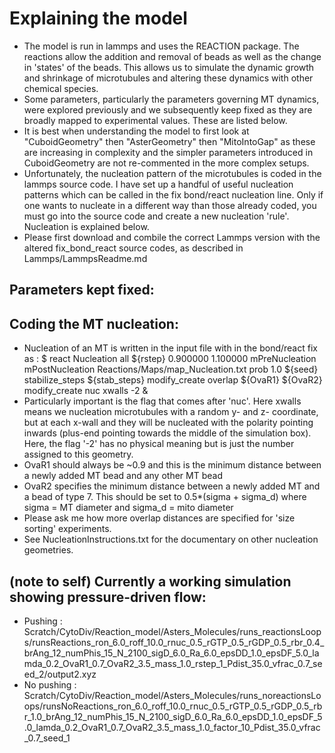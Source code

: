 # Explaining the model

- The model is run in lammps and uses the REACTION package. The reactions allow the addition and removal of beads as well as the change in 'states' of the beads. This allows us to simulate the dynamic growth and shrinkage of microtubules and altering these dynamics with other chemical species. 
- Some parameters, particularly the parameters governing MT dynamics, were explored previously and we subsequently keep fixed as they are broadly mapped to experimental values. These are listed below. 
- It is best when understanding the model to first look at "CuboidGeometry" then "AsterGeometry" then "MitoIntoGap" as these are increasing in complexity and the simpler parameters introduced in CuboidGeometry are not re-commented in the more complex setups. 
- Unfortunately, the nucleation pattern of the microtubules is coded in the lammps source code. I have set up a handful of useful nucleation patterns which can be called in the fix bond/react nucleation line. Only if one wants to nucleate in a different way than those already coded, you must go into the source code and create a new nucleation 'rule'. Nucleation is explained below.
- Please first download and combile the correct Lammps version with the altered fix_bond_react source codes, as described in Lammps/LammpsReadme.md


## Parameters kept fixed:


## Coding the MT nucleation:

- Nucleation of an MT is written in the input file with in the bond/react fix as :
$ react Nucleation all ${rstep} 0.900000 1.100000 mPreNucleation mPostNucleation Reactions/Maps/map_Nucleation.txt prob 1.0 ${seed} stabilize_steps ${stab_steps} modify_create overlap ${OvaR1} ${OvaR2} modify_create nuc xwalls -2 &
- Particularly important is the flag that comes after 'nuc'. Here xwalls means we nucleation microtubules with a random y- and z- coordinate, but at each x-wall and they will be nucleated with the polarity pointing inwards (plus-end pointing towards the middle of the simulation box). Here, the flag '-2' has no physical meaning but is just the number assigned to this geometry. 
- OvaR1 should always be ~0.9 and this is the minimum distance between a newly added MT bead and any other MT bead
- OvaR2 specifies the minimum distance between a newly added MT and a bead of type 7. This should be set to 0.5*(sigma + sigma_d) where sigma = MT diameter and sigma_d = mito diameter
- Please ask me how more overlap distances are specified for 'size sorting' experiments. 
- See NucleationInstructions.txt for the documentary on other nucleation geometries.



## (note to self) Currently a working simulation showing pressure-driven flow:
- Pushing : Scratch/CytoDiv/Reaction_model/Asters_Molecules/runs_reactionsLoops/runsReactions_ron_6.0_roff_10.0_rnuc_0.5_rGTP_0.5_rGDP_0.5_rbr_0.4_brAng_12_numPhis_15_N_2100_sigD_6.0_Ra_6.0_epsDD_1.0_epsDF_5.0_lamda_0.2_OvaR1_0.7_OvaR2_3.5_mass_1.0_rstep_1_Pdist_35.0_vfrac_0.7_seed_2/output2.xyz
- No pushing : Scratch/CytoDiv/Reaction_model/Asters_Molecules/runs_noreactionsLoops/runsNoReactions_ron_6.0_roff_10.0_rnuc_0.5_rGTP_0.5_rGDP_0.5_rbr_1.0_brAng_12_numPhis_15_N_2100_sigD_6.0_Ra_6.0_epsDD_1.0_epsDF_5.0_lamda_0.2_OvaR1_0.7_OvaR2_3.5_mass_1.0_factor_10_Pdist_35.0_vfrac_0.7_seed_1

